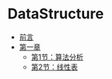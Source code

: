 # DataStructure
* [前言](README.md)
* [第一章](Chapter1/README.md)
  * [第1节：算法分析](Chapter1/算法分析.md)
  * [第2节：线性表](Chapter1/线性表.md)

